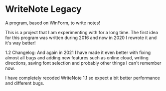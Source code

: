 # WriteNote Legacy
A program, based on WinForm, to write notes!

This is a project that I am experimenting with for a long time.
The first idea for this program was written during 2016 and now in 2020 I rewrote it and it's way better!

1.2 Changelog:
And again in 2021 I have made it even better with fixing almost all bugs and adding new features such
as online cloud, writing directions, saving font selection and probably other things I can't remember now.

I have completely recoded WriteNote 1.1 so expect a bit better performance and different bugs.
